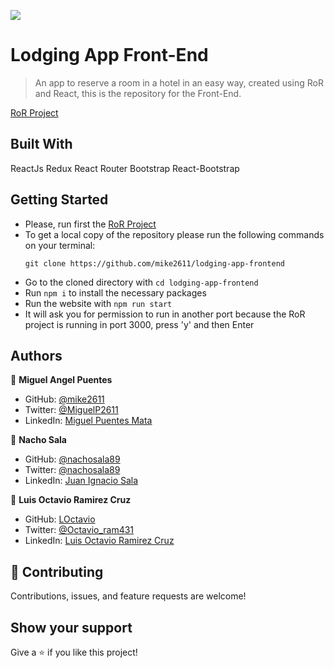 ![](https://img.shields.io/badge/Microverse-blueviolet)

# Lodging App Front-End

> An app to reserve a room in a hotel in an easy way, created using RoR and React, this is the repository for the Front-End.

[RoR Project](https://github.com/nachosala89/lodging-app-backend)

## Built With
ReactJs
Redux
React Router
Bootstrap
React-Bootstrap

## Getting Started
- Please, run first the [RoR Project](https://github.com/nachosala89/lodging-app-backend)
- To get a local copy of the repository please run the following commands on your terminal:
   ```
   git clone https://github.com/mike2611/lodging-app-frontend
   ```
- Go to the cloned directory with `cd lodging-app-frontend`
- Run `npm i` to install the necessary packages
- Run the website with `npm run start` 
- It will ask you for permission to run in another port because the RoR project is running in port 3000, press 'y' and then Enter

## Authors

👤 **Miguel Angel Puentes**
- GitHub: [@mike2611](https://github.com/mike2611)
- Twitter: [@MiguelP2611](https://twitter.com/MiguelP2611)
- LinkedIn: [Miguel Puentes Mata](https://linkedin.com/in/miguel-puentes-mata-90a562139/)


👤 **Nacho Sala**

- GitHub: [@nachosala89](https://github.com/nachosala89)
- Twitter: [@nachosala89](https://twitter.com/nachosala89)
- LinkedIn: [Juan Ignacio Sala](https://www.linkedin.com/in/nacho-sala)


👤 **Luis Octavio Ramirez Cruz**

- GitHub: [LOctavio](https://github.com/LOctavio)
- Twitter: [@Octavio_ram431](https://twitter.com/Octavio_ram431)
- LinkedIn: [Luis Octavio Ramirez Cruz](https://www.linkedin.com/in/luis-octavio-ramirez-cruz/) 

## 🤝 Contributing

Contributions, issues, and feature requests are welcome!

## Show your support

Give a ⭐️ if you like this project!
